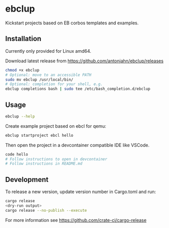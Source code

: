 # ebclup

Kickstart projects based on EB corbos templates and examples.

## Installation

Currently only provided for Linux amd64.

Download latest release from https://github.com/antonjahn/ebclup/releases

```bash
chmod +x ebclup
# Optional: move to an accessible PATH
sudo mv ebclup /usr/local/bin/
# Optional: completion for your shell, e.g.
ebclup completions bash | sudo tee /etc/bash_completion.d/ebclup
```

## Usage

```bash
ebclup --help
```

Create example project based on ebcl for qemu:

```bash
ebclup startproject ebcl hello
```

Then open the project in a devcontainer compatible IDE like VSCode.

```bash
code hello
# Follow instructions to open in devcontainer
# Follow instructions in README.md
```

## Development

To release a new version, update version number in Cargo.toml and run:

```bash
cargo release
<dry-run output>
cargo release --no-publish --execute
```

For more information see https://github.com/crate-ci/cargo-release
